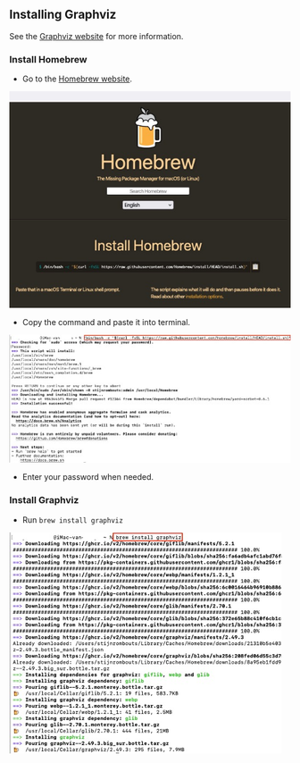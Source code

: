 ## Installing Graphviz
See the [Graphviz website](https://graphviz.org/download/#mac) for more information.

### Install Homebrew
- Go to the [Homebrew website](https://brew.sh/).

![](images/Homebrew-Website.jpg)

- Copy the command and paste it into terminal.

![](images/Install-Homebrew.jpg)

- Enter your password when needed.

### Install Graphviz
- Run `brew install graphviz`

![](images/Install-Graphviz.jpg)
